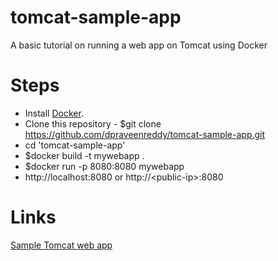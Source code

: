 # tomcat-sample-app

A basic tutorial on running a web app on Tomcat using Docker



# Steps
* Install [Docker](https://docs.docker.com/install/).
* Clone this repository - $git clone https://github.com/dpraveenreddy/tomcat-sample-app.git
* cd 'tomcat-sample-app'
* $docker build -t mywebapp .
* $docker run -p 8080:8080 mywebapp
* http://localhost:8080 or http://\<public-ip\>:8080

# Links
[Sample Tomcat web app](https://tomcat.apache.org/tomcat-8.0-doc/appdev/sample/)
